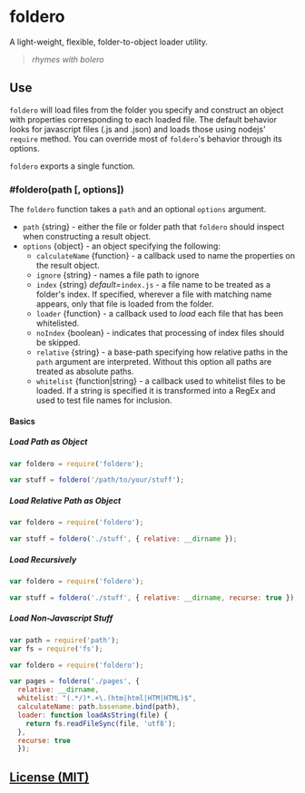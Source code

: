 # foldero

A light-weight, flexible, folder-to-object loader utility.

> _rhymes with bolero_

## Use

`foldero` will load files from the folder you specify and construct an object with properties corresponding to each loaded file. The default behavior looks for javascript files (.js and .json) and loads those using nodejs' `require` method. You can override most of `foldero`'s behavior through its options.

`foldero` exports a single function.

### #foldero(path [, options])

The `foldero` function takes a `path` and an optional `options` argument.

* `path` {string} - either the file or folder path that `foldero` should inspect when constructing a result object.
* `options` {object} - an object specifying the following:
  * `calculateName` {function} - a callback used to name the properties on the result object.
  * `ignore` {string} - names a file path to ignore
  * `index` {string} _default=_`index.js` - a file name to be treated as a folder's index. If specified, wherever a file with matching name appears, only that file is loaded from the folder.
  * `loader` {function} - a callback used to _load_ each file that has been whitelisted.
  * `noIndex` {boolean} - indicates that processing of index files should be skipped.
  * `relative` {string} - a base-path specifying how relative paths in the `path` argument are interpreted. Without this option all paths are treated as absolute paths.
  * `whitelist` {function|string} - a callback used to whitelist files to be loaded. If a string is specified it is transformed into a RegEx and used to test file names for inclusion.

#### Basics

##### Load Path as Object

```javascript
var foldero = require('foldero');

var stuff = foldero('/path/to/your/stuff');
```

##### Load Relative Path as Object

```javascript
var foldero = require('foldero');

var stuff = foldero('./stuff', { relative: __dirname });
```

##### Load Recursively

```javascript
var foldero = require('foldero');

var stuff = foldero('./stuff', { relative: __dirname, recurse: true });
```

##### Load Non-Javascript Stuff

```javascript
var path = require('path');
var fs = require('fs');

var foldero = require('foldero');

var pages = foldero('./pages', {
  relative: __dirname,
  whitelist: "(.*/)*.+\.(htm|html|HTM|HTML)$",
  calculateName: path.basename.bind(path),
  loader: function loadAsString(file) {
    return fs.readFileSync(file, 'utf8');
  },
  recurse: true
  });
```

## [License (MIT)](https://github.com/flitbit/foldero/raw/master/LICENSE)

